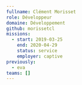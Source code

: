 ```yaml
---
fullname: Clément Morisset
role: Développeur
domaine: Développement
github: morissetcl
missions:
  - start: 2019-03-25
    end: 2020-04-29
    status: service
    employer: captive
previously:
  - eva
teams: []
---
```

